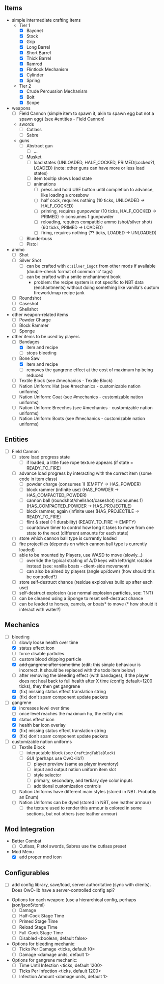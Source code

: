 ## Items
- simple intermediate crafting items
  - Tier 1
    - [x] Bayonet
    - [x] Stock
    - [x] Grip
    - [x] Long Barrel
    - [x] Short Barrel
    - [x] Thick Barrel
    - [x] Ramrod
    - [x] Flintlock Mechanism
    - [x] Cylinder
    - [x] Spring
  - Tier 2
    - [x] Crude Percussion Mechanism
    - [x] Bolt
    - [x] Scope

- weapons
  - [ ] Field Cannon (simple item to spawn it, akin to spawn egg but not a spawn egg) (see #entities - Field Cannon)
  - swords
    - [ ] Cutlass
    - [ ] Sabre
  - guns
    - [ ] Abstract gun
      - [ ] ...
    - [ ] Musket
      - [ ] load states (UNLOADED, HALF_COCKED, PRIMED(cocked?), LOADED) (note: other guns can have more or less load states)
      - [ ] item tooltip shows load state
      - [ ] animations
        - [ ] press and hold USE button until completion to advance, like loading a crossbow
        - [ ] half cock, requires nothing (10 ticks, UNLOADED -> HALF_COCKED)
        - [ ] priming, requires gunpowder (10 ticks, HALF_COCKED -> PRIMED) -> consumes 1 gunpowder
        - [ ] reloading, requires compatible ammo (shot/silver shot) (60 ticks, PRIMED -> LOADED)
        - [ ] firing, requires nothing (?? ticks, LOADED -> UNLOADED)
    - [ ] Blunderbuss
    - [ ] Pistol

- ammo
  - [ ] Shot
  - [ ] Silver Shot
    - [ ] can be crafted with `c:silver_ingot` from other mods if available (double-check format of common 'c' tags)
    - [ ] can be crafted with a smite enchantment book
      - problem: the recipe system is not specific to NBT data (enchantments) without doing something like vanilla's custom firework/map recipe jank
  - [ ] Roundshot
  - [ ] Caseshot
  - [ ] Shellshot

- other weapon-related items
  - [ ] Powder Charge
  - [ ] Block Rammer
  - [ ] Sponge

- other items to be used by players 
  - [ ] Bandages
    - [x] item and recipe
    - [ ] stops bleeding
  - [ ] Bone Saw
    - [x] item and recipe
    - [ ] removes the gangrene effect at the cost of maximum hp being reduced
  - [ ] Textile Block (see #mechanics - Textile Block)
  - [ ] Nation Uniform: Hat (see #mechanics - customizable nation uniforms)
  - [ ] Nation Uniform: Coat (see #mechanics - customizable nation uniforms)
  - [ ] Nation Uniform: Breeches (see #mechanics - customizable nation uniforms)
  - [ ] Nation Uniform: Boots (see #mechanics - customizable nation uniforms)

## Entities
- [ ] Field Cannon
  - [ ] store load progress state
    - [ ] if loaded, a little fuse rope texture appears (if state = READY_TO_FIRE)
  - [ ] advance load progress by interacting with the correct item (some code in item class)
    - [ ] powder charge (consumes 1) (EMPTY -> HAS_POWDER)
    - [ ] block rammer (infinite use) (HAS_POWDER -> HAS_COMPACTED_POWDER)
    - [ ] cannon ball (roundshot/shellshot/caseshot) (consumes 1) (HAS_COMPACTED_POWDER -> HAS_PROJECTILE)
    - [ ] block rammer, again (infinite use) (HAS_PROJECTILE -> READY_TO_FIRE)
    - [ ] flint & steel (-1 durability) (READY_TO_FIRE -> EMPTY)
    - [ ] countdown timer to control how long it takes to move from one state to the next (different amounts for each state)
  - [ ] store which cannon ball type is currently loaded
  - [ ] fire projectiles (depends on which cannon ball type is currently loaded)
  - [ ] able to be mounted by Players, use WASD to move (slowly...)
    - [ ] override the typical strafing of A/D keys with left/right rotation instead (see: vanilla boats - client-side movement)
    - [ ] can also be aimed by players (angle up/down) (how should this be controlled?)
  - [ ] store self-destruct chance (residue explosives build up after each use)
  - [ ] self-destruct explosion (use normal explosion particles, see: TNT)
  - [ ] can be cleaned using a Sponge to reset self-destruct chance
  - [ ] can be leaded to horses, camels, or boats* to move (* how should it interact with water?)

## Mechanics
- [ ] bleeding
  - [ ] slowly loose health over time
  - [x] status effect icon
  - [ ] force disable particles
  - [ ] custom blood dripping particle
  - [x] ~~add gangrene after some time~~ (edit: this simple behaviour is incorrect. It should be replaced with the todo item below)
  - [ ] after removing the bleeding effect (with bandages), if the player does not heal back to full health after X time (config default=1200 ticks), they then get gangrene
  - [x] (fix) missing status effect translation string
  - [x] (fix) don't spam component update packets
- [ ] gangrene
  - [x] increases level over time
  - [ ] once level reaches the maximum hp, the entity dies
  - [x] status effect icon
  - [x] health bar icon overlay
  - [x] (fix) missing status effect translation string
  - [x] (fix) don't spam component update packets
- [ ] customizable nation uniforms
  - [ ] Textile Block
    - [ ] interactable block (see `CraftingTableBlock`)
    - [ ] GUI (perhaps use OwO-lib?)
      - [ ] player preview (same as player inventory)
      - [ ] input and output nation uniform item slot
      - [ ] style selector
      - [ ] primary, secondary, and tertiary dye color inputs
      - [ ] additional customization controls
  - [ ] Nation Uniforms have different main styles (stored in NBT. Probably an Enum)
  - [ ] Nation Uniforms can be dyed (stored in NBT, see leather armour)
    - [ ] the texture used to render this armour is colored in some sections, but not others (see leather armour)

## Mod Integration
- Better Combat
  - [ ] Cutlass, Pistol swords, Sabres use the cutlass preset
- Mod Menu
  - [x] add proper mod icon

## Configurables
- [ ] add config library, save/load, server authoritative (sync with clients). Does OwO-lib have a server-controlled config api?
- Options for each weapon: (use a hierarchical config, perhaps json/json5/toml)
  - [ ] Damage <damage units>
  - [ ] Half-Cock Stage Time <ticks>
  - [ ] Primed Stage Time <ticks>
  - [ ] Reload Stage Time <ticks>
  - [ ] Full-Cock Stage Time <ticks>
  - [ ] Disabled <boolean, default false>
- Options for bleeding mechanic:
  - [ ] Ticks Per Damage <ticks, default 10>
  - [ ] Damage <damage units, default 1>
- Options for gangrene mechanic:
  - [ ] Time Until Infection <ticks, default 1200>
  - [ ] Ticks Per Infection <ticks, default 1200>
  - [ ] Infection Amount <damage units, default 1>

